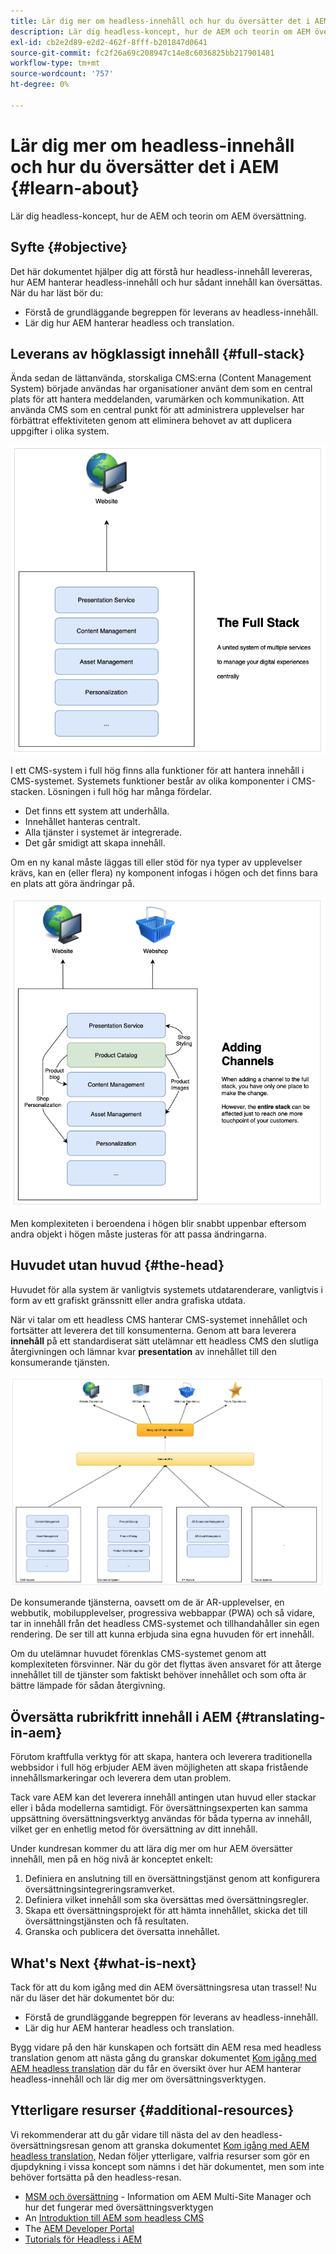 ```yaml
---
title: Lär dig mer om headless-innehåll och hur du översätter det i AEM
description: Lär dig headless-koncept, hur de AEM och teorin om AEM översättning.
exl-id: cb2e2d89-e2d2-462f-8fff-b201847d0641
source-git-commit: fc2f26a69c208947c14e8c6036825bb217901481
workflow-type: tm+mt
source-wordcount: '757'
ht-degree: 0%

---
```


# Lär dig mer om headless-innehåll och hur du översätter det i AEM {#learn-about}

Lär dig headless-koncept, hur de AEM och teorin om AEM översättning.

## Syfte {#objective}

Det här dokumentet hjälper dig att förstå hur headless-innehåll levereras, hur AEM hanterar headless-innehåll och hur sådant innehåll kan översättas. När du har läst bör du:

* Förstå de grundläggande begreppen för leverans av headless-innehåll.
* Lär dig hur AEM hanterar headless och translation.

## Leverans av högklassigt innehåll {#full-stack}

Ända sedan de lättanvända, storskaliga CMS:erna (Content Management System) började användas har organisationer använt dem som en central plats för att hantera meddelanden, varumärken och kommunikation. Att använda CMS som en central punkt för att administrera upplevelser har förbättrat effektiviteten genom att eliminera behovet av att duplicera uppgifter i olika system.

![Klassisk CMS i full hög](/help/journey-headless/developer/assets/full-stack.png)

I ett CMS-system i full hög finns alla funktioner för att hantera innehåll i CMS-systemet. Systemets funktioner består av olika komponenter i CMS-stacken. Lösningen i full hög har många fördelar.

* Det finns ett system att underhålla.
* Innehållet hanteras centralt.
* Alla tjänster i systemet är integrerade.
* Det går smidigt att skapa innehåll.

Om en ny kanal måste läggas till eller stöd för nya typer av upplevelser krävs, kan en (eller flera) ny komponent infogas i högen och det finns bara en plats att göra ändringar på.

![Lägga till en ny kanal i högen](/help/journey-headless/developer/assets/adding-channel.png)

Men komplexiteten i beroendena i högen blir snabbt uppenbar eftersom andra objekt i högen måste justeras för att passa ändringarna.

## Huvudet utan huvud {#the-head}

Huvudet för alla system är vanligtvis systemets utdatarenderare, vanligtvis i form av ett grafiskt gränssnitt eller andra grafiska utdata.

När vi talar om ett headless CMS hanterar CMS-systemet innehållet och fortsätter att leverera det till konsumenterna. Genom att bara leverera **innehåll** på ett standardiserat sätt utelämnar ett headless CMS den slutliga återgivningen och lämnar kvar **presentation** av innehållet till den konsumerande tjänsten.

![Headless CMS](/help/journey-headless/developer/assets/headless-cms.png)

De konsumerande tjänsterna, oavsett om de är AR-upplevelser, en webbutik, mobilupplevelser, progressiva webbappar (PWA) och så vidare, tar in innehåll från det headless CMS-systemet och tillhandahåller sin egen rendering. De ser till att kunna erbjuda sina egna huvuden för ert innehåll.

Om du utelämnar huvudet förenklas CMS-systemet genom att komplexiteten försvinner. När du gör det flyttas även ansvaret för att återge innehållet till de tjänster som faktiskt behöver innehållet och som ofta är bättre lämpade för sådan återgivning.

## Översätta rubrikfritt innehåll i AEM {#translating-in-aem}

Förutom kraftfulla verktyg för att skapa, hantera och leverera traditionella webbsidor i full hög erbjuder AEM även möjligheten att skapa fristående innehållsmarkeringar och leverera dem utan problem.

Tack vare AEM kan det leverera innehåll antingen utan huvud eller stackar eller i båda modellerna samtidigt. För översättningsexperten kan samma uppsättning översättningsverktyg användas för båda typerna av innehåll, vilket ger en enhetlig metod för översättning av ditt innehåll.

Under kundresan kommer du att lära dig mer om hur AEM översätter innehåll, men på en hög nivå är konceptet enkelt:

1. Definiera en anslutning till en översättningstjänst genom att konfigurera översättningsintegreringsramverket.
1. Definiera vilket innehåll som ska översättas med översättningsregler.
1. Skapa ett översättningsprojekt för att hämta innehållet, skicka det till översättningstjänsten och få resultaten.
1. Granska och publicera det översatta innehållet.

## What&#39;s Next {#what-is-next}

Tack för att du kom igång med din AEM översättningsresa utan trassel! Nu när du läser det här dokumentet bör du:

* Förstå de grundläggande begreppen för leverans av headless-innehåll.
* Lär dig hur AEM hanterar headless och translation.

Bygg vidare på den här kunskapen och fortsätt din AEM resa med headless translation genom att nästa gång du granskar dokumentet [Kom igång med AEM headless translation](getting-started.md) där du får en översikt över hur AEM hanterar headless-innehåll och lär dig mer om översättningsverktygen.

## Ytterligare resurser {#additional-resources}

Vi rekommenderar att du går vidare till nästa del av den headless-översättningsresan genom att granska dokumentet [Kom igång med AEM headless translation,](getting-started.md) Nedan följer ytterligare, valfria resurser som gör en djupdykning i vissa koncept som nämns i det här dokumentet, men som inte behöver fortsätta på den headless-resan.

* [MSM och översättning](/help/sites-administering/msm-and-translation.md) - Information om AEM Multi-Site Manager och hur det fungerar med översättningsverktygen
* An [Introduktion till AEM som headless CMS](/help/sites-developing/headless/introduction.md)
* The [AEM Developer Portal](https://experienceleague.adobe.com/landing/experience-manager/headless/developer.html)
* [Tutorials för Headless i AEM](https://experienceleague.adobe.com/docs/experience-manager-learn/getting-started-with-aem-headless/overview.html)
